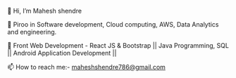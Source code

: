   👋 Hi, I’m Mahesh shendre

  👀 Piroo in Software development, Cloud computing, AWS, Data Analytics and engineering.

  🌱  Front Web Development - React JS & Bootstrap ||
      Java Programming, SQL ||
      Android Application Development ||

  📫 How to reach me:-
     maheshshendre786@gmail.com 


